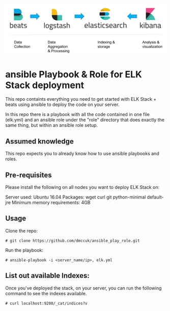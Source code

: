 ![Alt text](elk1.png?raw=true)

# ansible Playbook & Role for ELK Stack deployment

This repo containts everything you need to get started with ELK Stack + beats using ansible to deploy the code on your server.

In this repo there is a playbook with all the code contained in one file (elk.yml) and an ansible role under the "role" directory that does exactly the same thing, but within an ansible role setup.

## Assumed knowledge
This repo expects you to already know how to use ansible playbooks and roles.

## Pre-requisites
Please install the following on all nodes you want to deploy ELK Stack on:

Server used: Ubuntu 16.04
Packages: wget curl git python-minimal default-jre
Minimum memory requirements: 4GB

## Usage
Clone the repo:

    # git clone https://github.com/dmccuk/ansible_play_role.git

Run the playbook:

    # ansible-playbook -i <server_name/ip>, elk.yml

## List out available Indexes:

Once you've deployed the stack, on your server, you can run the following command to see the indexes available.

    # curl localhost:9200/_cat/indices?v

